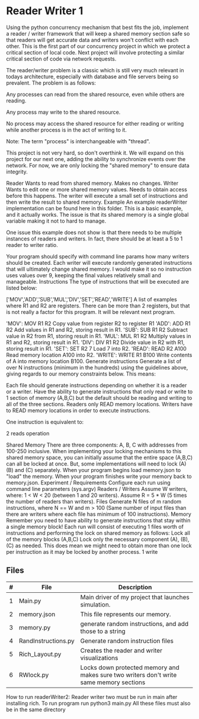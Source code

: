 # Reader Writer 1
Using the python concurrency mechanism that best fits the job, implement a reader / writer framework that will keep a shared memory section safe so that readers will get accurate data and writers won't conflict with each other. This is the first part of our concurrency project in which we protect a critical section of local code. Next project will involve protecting a similar critical section of code via network requests.

The reader/writer problem is a classic which is still very much relevant in todays architecture, especially with database and file servers being so prevalent. The problem is as follows:

Any processes can read from the shared resource, even while others are reading.

Any process may write to the shared resource.

No process may access the shared resource for either reading or writing while another process is in the act of writing to it.

Note: The term "process" is interchangeable with "thread".

This project is not very hard, so don't overthink it. We will expand on this project for our next one, adding the ability to synchronize events over the network. For now, we are only locking the "shared memory" to ensure data integrity.

Reader
Wants to read from shared memory.
Makes no changes.
Writer
Wants to edit one or more shared memory values.
Needs to obtain access before this happens.
The writer will execute a small set of instructions and then write the result to shared memory.
Example
An example readerWriter implementation can be found here in this folder. This is a basic example, and it actually works. The issue is that its shared memory is a single global variable making it not to hard to manage.

One issue this example does not show is that there needs to be multiple instances of readers and writers. In fact, there should be at least a 5 to 1 reader to writer ratio.

Your program should specify with command line params how many writers should be created.
Each writer will execute randomly generated instructions that will ultimately change shared memory.
I would make it so no instruction uses values over 9, keeping the final values relatively small and manageable.
Instructions
The type of instructions that will be executed are listed below:

['MOV','ADD','SUB','MUL','DIV','SET','READ','WRITE']
A list of examples where R1 and R2 are registers. There can be more than 2 registers, but that is not really a factor for this program. It will be relevant next program.

'MOV': MOV R1 R2 Copy value from register R2 to register R1
'ADD': ADD R1 R2 Add values in R1 and R2, storing result in R1.
'SUB': SUB R1 R2 Subtract value in R2 from R1, storing result in R1.
'MUL': MUL R1 R2 Multiply values in R1 and R2, storing result in R1.
'DIV': DIV R1 R2 Divide value in R2 with R1, storing result in R1.
'SET': SET R2 7 Load 7 into R2.
'READ': READ R2 A100 Read memory location A100 into R2.
'WRITE': WRITE R1 B100 Write contents of A into memory location B100.
Generate instructions
Generate a list of over N instructions (minimum in the hundreds) using the guidelines above, giving regards to our memory constraints below. This means:

Each file should generate instructions depending on whether it is a reader or a writer.
Have the ability to generate instructions that only read or write to 1 section of memory (A,B,C) but the default should be reading and writing to all of the three sections.
Readers only READ memory locations.
Writers have to READ memory locations in order to execute instructions.

One instruction is equivalent to:

2 reads
operation

Shared Memory
There are three components: A, B, C with addresses from 100-250 inclusive.
When implementing your locking mechanisms to this shared memory space, you can initially assume that the entire space (A,B,C) can all be locked at once.
But, some implementations will need to lock (A) (B) and (C) separately.
When your program begins load memory.json to "load" the memory.
When your program finishes write your memory back to memory.json.
Experiment / Requirements
Configure each run using command line parameters (sys.argv)
Readers / Writers
Assume W writers, where: 1 < W < 20 (between 1 and 20 writers).
Assume R = 5 * W (5 times the number of readers than writers).
Files
Generate N files of m random instructions, where N == W and m > 100 (Same number of input files than there are writers where each file has minimum of 100 instructions).
Memory
Remember you need to have ability to generate instructions that stay within a single memory block!
Each run will consist of executing 1 files worth of instructions and performing the lock on shared memory as follows:
Lock all of the memory blocks (A,B,C)
Lock only the necessary component (A), (B), (C) as needed. This does mean we might need to obtain more than one lock per instruction as it may be locked by another process.
1 write

## Files
|   #   | File                | Description                                                                            |
| :---: | --------------------| ---------------------------------------------------------------------------------------|
|   1   | Main.py             | Main driver of my project that launches simulation.                                    |
|   2   | memory.json         | This file represents our memory.                                                       |
|   3   | memory.py           | generate random instructions, and add those to a string                                |
|   4   |RandInstructions.py  | Generate random instruction files                                                      |
|   5   | Rich_Layout.py      | Creates the reader and writer visualizations                                           |
|   6   | RWlock.py           | Locks down protected memory and makes sure two writers don't write same memory sections|

How to run readerWriter2:
Reader writer two must be run in main after installing rich. To run program run python3 main.py
All these files must also be in the same directory
